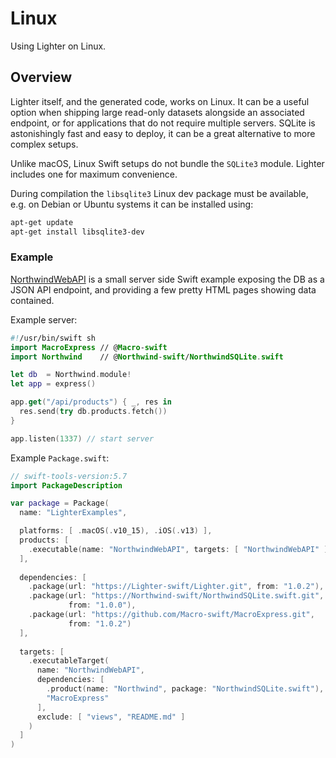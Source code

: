 # Linux

Using Lighter on Linux.

## Overview

Lighter itself, and the generated code, works on Linux.
It can be a useful option when shipping large read-only datasets alongside an 
associated endpoint, or for applications that do not require multiple servers.
SQLite is astonishingly fast and easy to deploy, it can be a great alternative
to more complex setups.

Unlike macOS, Linux Swift setups do not bundle the `SQLite3` module.
Lighter includes one for maximum convenience.

During compilation the `libsqlite3` Linux dev package must be available,
e.g. on Debian or Ubuntu systems it can be installed using:
```sh
apt-get update
apt-get install libsqlite3-dev
```

### Example

[NorthwindWebAPI](https://github.com/Lighter-swift/Examples/tree/develop/Sources/NorthwindWebAPI/) 
is a small server side Swift example exposing the DB as a JSON API endpoint, 
and providing a few pretty HTML pages showing data contained.

Example server:
```swift
#!/usr/bin/swift sh
import MacroExpress // @Macro-swift
import Northwind    // @Northwind-swift/NorthwindSQLite.swift

let db  = Northwind.module!
let app = express()

app.get("/api/products") { _, res in
  res.send(try db.products.fetch())
}

app.listen(1337) // start server
```

Example `Package.swift`:
```swift
// swift-tools-version:5.7
import PackageDescription

var package = Package(
  name: "LighterExamples",

  platforms: [ .macOS(.v10_15), .iOS(.v13) ],
  products: [
    .executable(name: "NorthwindWebAPI", targets: [ "NorthwindWebAPI" ])
  ],
  
  dependencies: [
    .package(url: "https://Lighter-swift/Lighter.git", from: "1.0.2"),
    .package(url: "https://Northwind-swift/NorthwindSQLite.swift.git",
             from: "1.0.0"),
    .package(url: "https://github.com/Macro-swift/MacroExpress.git",
             from: "1.0.2")
  ],
  
  targets: [
    .executableTarget(
      name: "NorthwindWebAPI",
      dependencies: [
        .product(name: "Northwind", package: "NorthwindSQLite.swift"),
        "MacroExpress"
      ],
      exclude: [ "views", "README.md" ]
    )
  ]
)
```
